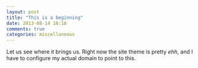 ```yaml
---
layout: post
title: "This is a beginning"
date: 2013-08-14 16:18
comments: true
categories: miscellaneous
---
```


Let us see where it brings us. Right now the site theme is pretty *ehh*, and I have to configure my actual domain to point to this.

